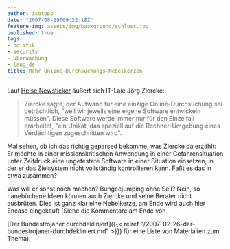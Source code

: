 ```yaml
---
author: isotopp
date: "2007-08-29T09:22:18Z"
feature-img: assets/img/background/schloss.jpg
published: true
tags:
- politik
- security
- überwachung
- lang_de
title: Mehr Online-Durchsuchungs-Nebelkerzen
---
```

Laut 
[Heise Newsticker](http://www.heise.de/newsticker/meldung/95073) äußert sich IT-Laie Jörg Ziercke: 

> Ziercke sagte, der Aufwand für eine einzige Online-Durchsuchung sei
> beträchtlich, "weil wir jeweils eine eigene Software entwickeln müssen".
> Diese Software werde immer nur für den Einzelfall erarbeitet, "ein Unikat,
> das speziell auf die Rechner-Umgebung eines Verdächtigen zugeschnitten
> wird".

Mal sehen, ob ich das richtig geparsed bekomme, was Ziercke da erzählt: Er
möchte in einer missionskritischen Anwendung in einer Gefahrensituation
unter Zeitdruck eine ungetestete Software in einer Situation einsetzen, in
der er das Zielsystem nicht vollständig kontrollieren kann. Faßt es das in
etwa zusammen?

Was will er sonst noch machen? Bungeejumping ohne Seil? Nein, so hanebüchene
Ideen können auch Ziercke und seine Berater nicht ausbrüten. Dies ist ganz
klar eine Nebelkerze, am Ende wird auch hier Encase eingekauft (Siehe die
Kommentare am Ende von

[Der Bundestrojaner durchdekliniert]({{< relref "/2007-02-26-der-bundestrojaner-durchdekliniert.md" >}})
für eine Liste von Materialien zum Thema).
